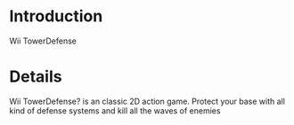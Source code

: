# Introduction #

Wii TowerDefense


# Details #

Wii TowerDefense? is an classic 2D action game. Protect your base with all kind of defense systems and kill all the waves of enemies